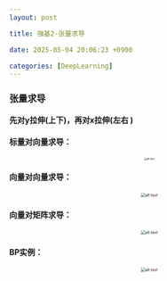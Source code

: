 ```yaml
---
layout: post

title: 强基2-张量求导

date: 2025-05-04 20:06:23 +0900

categories: [DeepLearning]
---
```


### 张量求导

**先对y拉伸(上下)，再对x拉伸(左右 )**

#### 标量对向量求导：

<p align="center">
    <img src="https://hhhi21g.github.io/public/img/deepLearning/d11.jpg" alt="alt text" style="zoom:30%;" />
</p>


#### 向量对向量求导：

<p align="center">
    <img src="https://hhhi21g.github.io/public/img/deepLearning/d9.jpg" alt="alt text" style="zoom:50%;" />
</p>

#### 向量对矩阵求导：

<p align="center">
    <img src="https://hhhi21g.github.io/public/img/deepLearning/d10.jpg" alt="alt text" style="zoom:50%;" />
</p>

#### BP实例：

<p align="center">
    <img src="https://hhhi21g.github.io/public/img/deepLearning/d12.jpg" alt="alt text" style="zoom:50%;" />
</p>